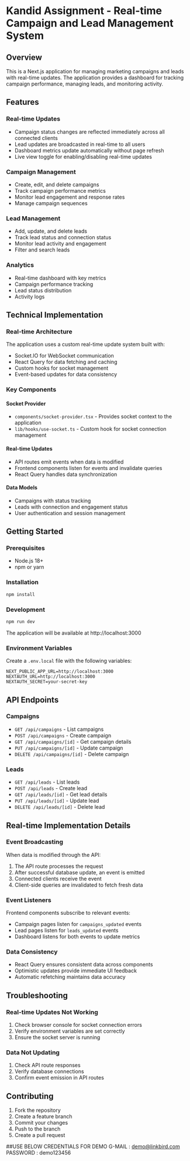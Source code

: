 # Kandid Assignment - Real-time Campaign and Lead Management System

## Overview

This is a Next.js application for managing marketing campaigns and leads with real-time updates. The application provides a dashboard for tracking campaign performance, managing leads, and monitoring activity.

## Features

### Real-time Updates
- Campaign status changes are reflected immediately across all connected clients
- Lead updates are broadcasted in real-time to all users
- Dashboard metrics update automatically without page refresh
- Live view toggle for enabling/disabling real-time updates

### Campaign Management
- Create, edit, and delete campaigns
- Track campaign performance metrics
- Monitor lead engagement and response rates
- Manage campaign sequences

### Lead Management
- Add, update, and delete leads
- Track lead status and connection status
- Monitor lead activity and engagement
- Filter and search leads

### Analytics
- Real-time dashboard with key metrics
- Campaign performance tracking
- Lead status distribution
- Activity logs

## Technical Implementation

### Real-time Architecture
The application uses a custom real-time update system built with:
- Socket.IO for WebSocket communication
- React Query for data fetching and caching
- Custom hooks for socket management
- Event-based updates for data consistency

### Key Components

#### Socket Provider
- `components/socket-provider.tsx` - Provides socket context to the application
- `lib/hooks/use-socket.ts` - Custom hook for socket connection management

#### Real-time Updates
- API routes emit events when data is modified
- Frontend components listen for events and invalidate queries
- React Query handles data synchronization

#### Data Models
- Campaigns with status tracking
- Leads with connection and engagement status
- User authentication and session management

## Getting Started

### Prerequisites
- Node.js 18+
- npm or yarn

### Installation
```bash
npm install
```

### Development
```bash
npm run dev
```

The application will be available at http://localhost:3000

### Environment Variables
Create a `.env.local` file with the following variables:
```
NEXT_PUBLIC_APP_URL=http://localhost:3000
NEXTAUTH_URL=http://localhost:3000
NEXTAUTH_SECRET=your-secret-key
```

## API Endpoints

### Campaigns
- `GET /api/campaigns` - List campaigns
- `POST /api/campaigns` - Create campaign
- `GET /api/campaigns/[id]` - Get campaign details
- `PUT /api/campaigns/[id]` - Update campaign
- `DELETE /api/campaigns/[id]` - Delete campaign

### Leads
- `GET /api/leads` - List leads
- `POST /api/leads` - Create lead
- `GET /api/leads/[id]` - Get lead details
- `PUT /api/leads/[id]` - Update lead
- `DELETE /api/leads/[id]` - Delete lead

## Real-time Implementation Details

### Event Broadcasting
When data is modified through the API:
1. The API route processes the request
2. After successful database update, an event is emitted
3. Connected clients receive the event
4. Client-side queries are invalidated to fetch fresh data

### Event Listeners
Frontend components subscribe to relevant events:
- Campaign pages listen for `campaigns_updated` events
- Lead pages listen for `leads_updated` events
- Dashboard listens for both events to update metrics

### Data Consistency
- React Query ensures consistent data across components
- Optimistic updates provide immediate UI feedback
- Automatic refetching maintains data accuracy

## Troubleshooting

### Real-time Updates Not Working
1. Check browser console for socket connection errors
2. Verify environment variables are set correctly
3. Ensure the socket server is running

### Data Not Updating
1. Check API route responses
2. Verify database connections
3. Confirm event emission in API routes

## Contributing
1. Fork the repository
2. Create a feature branch
3. Commit your changes
4. Push to the branch
5. Create a pull request

##USE BELOW CREDENTIALS FOR DEMO
G-MAIL : demo@linkbird.com
PASSWORD : demo123456

